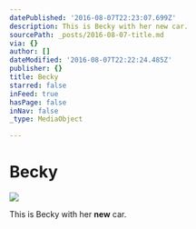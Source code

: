 ```yaml
---
datePublished: '2016-08-07T22:23:07.699Z'
description: This is Becky with her new car.
sourcePath: _posts/2016-08-07-title.md
via: {}
author: []
dateModified: '2016-08-07T22:22:24.485Z'
publisher: {}
title: Becky
starred: false
inFeed: true
hasPage: false
inNav: false
_type: MediaObject

---
```

# Becky
![](https://the-grid-user-content.s3-us-west-2.amazonaws.com/47c223e7-3b9d-4bef-a7a1-6ae19339abb8.jpg)

This is Becky with her **new** car.